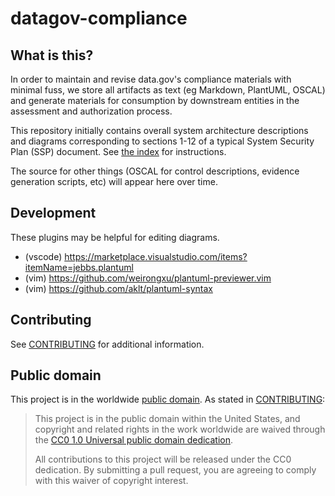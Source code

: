 # datagov-compliance

## What is this?

In order to maintain and revise data.gov's compliance materials with minimal fuss, we store all artifacts as text (eg Markdown, PlantUML, OSCAL) and generate materials for consumption by downstream entities in the assessment and authorization process.

This repository initially contains overall system architecture descriptions and diagrams corresponding to sections 1-12 of a typical System Security Plan (SSP) document. See [the index](index.md) for instructions.

The source for other things (OSCAL for control descriptions, evidence generation scripts, etc) will appear here over time.


## Development

These plugins may be helpful for editing diagrams.

- (vscode) https://marketplace.visualstudio.com/items?itemName=jebbs.plantuml
- (vim) https://github.com/weirongxu/plantuml-previewer.vim
- (vim) https://github.com/aklt/plantuml-syntax


## Contributing

See [CONTRIBUTING](CONTRIBUTING.md) for additional information.

## Public domain

This project is in the worldwide [public domain](LICENSE.md). As stated in [CONTRIBUTING](CONTRIBUTING.md):

> This project is in the public domain within the United States, and copyright and related rights in the work worldwide are waived through the [CC0 1.0 Universal public domain dedication](https://creativecommons.org/publicdomain/zero/1.0/).
>
> All contributions to this project will be released under the CC0 dedication. By submitting a pull request, you are agreeing to comply with this waiver of copyright interest.
